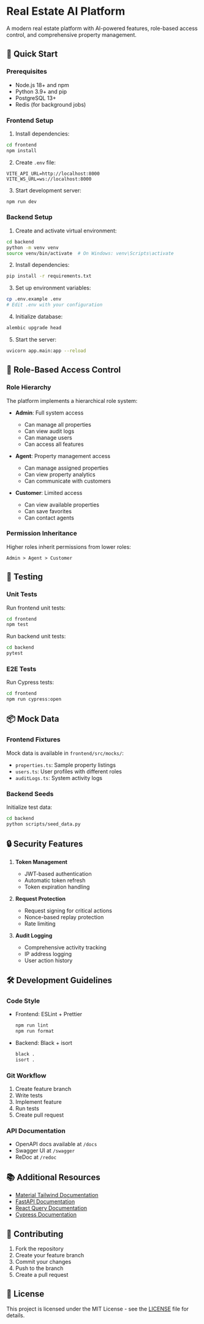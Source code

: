 # Real Estate AI Platform

A modern real estate platform with AI-powered features, role-based access control, and comprehensive property management.

## 🚀 Quick Start

### Prerequisites

- Node.js 18+ and npm
- Python 3.9+ and pip
- PostgreSQL 13+
- Redis (for background jobs)

### Frontend Setup

1. Install dependencies:
```bash
cd frontend
npm install
```

2. Create `.env` file:
```env
VITE_API_URL=http://localhost:8000
VITE_WS_URL=ws://localhost:8000
```

3. Start development server:
```bash
npm run dev
```

### Backend Setup

1. Create and activate virtual environment:
```bash
cd backend
python -m venv venv
source venv/bin/activate  # On Windows: venv\Scripts\activate
```

2. Install dependencies:
```bash
pip install -r requirements.txt
```

3. Set up environment variables:
```bash
cp .env.example .env
# Edit .env with your configuration
```

4. Initialize database:
```bash
alembic upgrade head
```

5. Start the server:
```bash
uvicorn app.main:app --reload
```

## 🔐 Role-Based Access Control

### Role Hierarchy

The platform implements a hierarchical role system:

- **Admin**: Full system access
  - Can manage all properties
  - Can view audit logs
  - Can manage users
  - Can access all features

- **Agent**: Property management access
  - Can manage assigned properties
  - Can view property analytics
  - Can communicate with customers

- **Customer**: Limited access
  - Can view available properties
  - Can save favorites
  - Can contact agents

### Permission Inheritance

Higher roles inherit permissions from lower roles:
```
Admin > Agent > Customer
```

## 🧪 Testing

### Unit Tests

Run frontend unit tests:
```bash
cd frontend
npm test
```

Run backend unit tests:
```bash
cd backend
pytest
```

### E2E Tests

Run Cypress tests:
```bash
cd frontend
npm run cypress:open
```

## 📦 Mock Data

### Frontend Fixtures

Mock data is available in `frontend/src/mocks/`:
- `properties.ts`: Sample property listings
- `users.ts`: User profiles with different roles
- `auditLogs.ts`: System activity logs

### Backend Seeds

Initialize test data:
```bash
cd backend
python scripts/seed_data.py
```

## 🔒 Security Features

1. **Token Management**
   - JWT-based authentication
   - Automatic token refresh
   - Token expiration handling

2. **Request Protection**
   - Request signing for critical actions
   - Nonce-based replay protection
   - Rate limiting

3. **Audit Logging**
   - Comprehensive activity tracking
   - IP address logging
   - User action history

## 🛠️ Development Guidelines

### Code Style

- Frontend: ESLint + Prettier
  ```bash
  npm run lint
  npm run format
  ```

- Backend: Black + isort
  ```bash
  black .
  isort .
  ```

### Git Workflow

1. Create feature branch
2. Write tests
3. Implement feature
4. Run tests
5. Create pull request

### API Documentation

- OpenAPI docs available at `/docs`
- Swagger UI at `/swagger`
- ReDoc at `/redoc`

## 📚 Additional Resources

- [Material Tailwind Documentation](https://material-tailwind.com/)
- [FastAPI Documentation](https://fastapi.tiangolo.com/)
- [React Query Documentation](https://tanstack.com/query/latest)
- [Cypress Documentation](https://docs.cypress.io/)

## 🤝 Contributing

1. Fork the repository
2. Create your feature branch
3. Commit your changes
4. Push to the branch
5. Create a pull request

## 📄 License

This project is licensed under the MIT License - see the [LICENSE](LICENSE) file for details. 